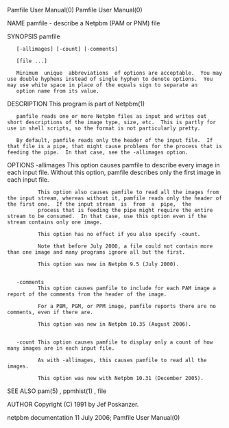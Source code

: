 Pamfile User Manual(0)                                                                                                                                                                 Pamfile User Manual(0)



NAME
       pamfile - describe a Netpbm (PAM or PNM) file


SYNOPSIS
       pamfile

       [-allimages] [-count] [-comments]

       [file ...]

       Minimum  unique  abbreviations  of options are acceptable.  You may use double hyphens instead of single hyphen to denote options.  You may use white space in place of the equals sign to separate an
       option name from its value.


DESCRIPTION
       This program is part of Netpbm(1)

       pamfile reads one or more Netpbm files as input and writes out short descriptions of the image type, size, etc.  This is partly for use in shell scripts, so the format is not particularly pretty.

       By default, pamfile reads only the header of the input file.  If that file is a pipe, that might cause problems for the process that is feeding the pipe.  In that case, see the -allimages option.


OPTIONS
       -allimages
              This option causes pamfile to describe every image in each input file.  Without this option, pamfile describes only the first image in each input file.

              This option also causes pamfile to read all the images from the input stream, whereas without it, pamfile reads only the header of the first one.  If the input stream  is  from  a  pipe,  the
              process that is feeding the pipe might require the entire stream to be consumed.  In that case, use this option even if the stream contains only one image.

              This option has no effect if you also specify -count.

              Note that before July 2000, a file could not contain more than one image and many programs ignore all but the first.

              This option was new in Netpbm 9.5 (July 2000).


       -comments
              This option causes pamfile to include for each PAM image a report of the comments from the header of the image.

              For a PBM, PGM, or PPM image, pamfile reports there are no comments, even if there are.

              This option was new in Netpbm 10.35 (August 2006).


       -count This option causes pamfile to display only a count of how many images are in each input file.

              As with -allimages, this causes pamfile to read all the images.

              This option was new with Netpbm 10.31 (December 2005).




SEE ALSO
       pam(5) , ppmhist(1) , file


AUTHOR
       Copyright (C) 1991 by Jef Poskanzer.



netpbm documentation                                                                            11 July 2006;                                                                          Pamfile User Manual(0)
